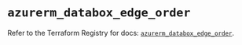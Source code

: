 # `azurerm_databox_edge_order`

Refer to the Terraform Registry for docs: [`azurerm_databox_edge_order`](https://registry.terraform.io/providers/hashicorp/azurerm/3.101.0/docs/resources/databox_edge_order).
